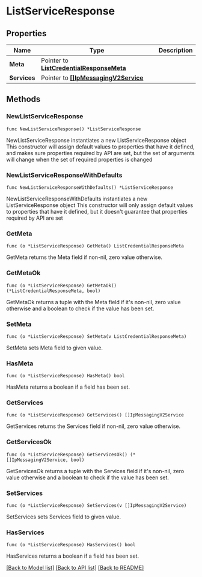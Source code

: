 # ListServiceResponse

## Properties

Name | Type | Description
------------ | ------------- | -------------
**Meta** | Pointer to [**ListCredentialResponseMeta**](ListCredentialResponse_meta.md) |  | [optional] 
**Services** | Pointer to [**[]IpMessagingV2Service**](IpMessagingV2Service.md) |  | [optional] 

## Methods

### NewListServiceResponse

`func NewListServiceResponse() *ListServiceResponse`

NewListServiceResponse instantiates a new ListServiceResponse object
This constructor will assign default values to properties that have it defined,
and makes sure properties required by API are set, but the set of arguments
will change when the set of required properties is changed

### NewListServiceResponseWithDefaults

`func NewListServiceResponseWithDefaults() *ListServiceResponse`

NewListServiceResponseWithDefaults instantiates a new ListServiceResponse object
This constructor will only assign default values to properties that have it defined,
but it doesn't guarantee that properties required by API are set

### GetMeta

`func (o *ListServiceResponse) GetMeta() ListCredentialResponseMeta`

GetMeta returns the Meta field if non-nil, zero value otherwise.

### GetMetaOk

`func (o *ListServiceResponse) GetMetaOk() (*ListCredentialResponseMeta, bool)`

GetMetaOk returns a tuple with the Meta field if it's non-nil, zero value otherwise
and a boolean to check if the value has been set.

### SetMeta

`func (o *ListServiceResponse) SetMeta(v ListCredentialResponseMeta)`

SetMeta sets Meta field to given value.

### HasMeta

`func (o *ListServiceResponse) HasMeta() bool`

HasMeta returns a boolean if a field has been set.

### GetServices

`func (o *ListServiceResponse) GetServices() []IpMessagingV2Service`

GetServices returns the Services field if non-nil, zero value otherwise.

### GetServicesOk

`func (o *ListServiceResponse) GetServicesOk() (*[]IpMessagingV2Service, bool)`

GetServicesOk returns a tuple with the Services field if it's non-nil, zero value otherwise
and a boolean to check if the value has been set.

### SetServices

`func (o *ListServiceResponse) SetServices(v []IpMessagingV2Service)`

SetServices sets Services field to given value.

### HasServices

`func (o *ListServiceResponse) HasServices() bool`

HasServices returns a boolean if a field has been set.


[[Back to Model list]](../README.md#documentation-for-models) [[Back to API list]](../README.md#documentation-for-api-endpoints) [[Back to README]](../README.md)


